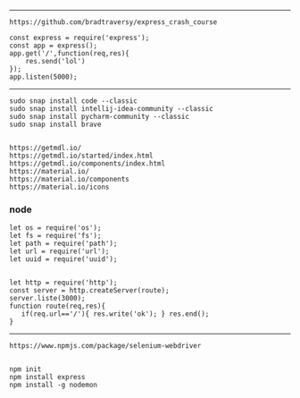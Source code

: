 


------------------------------------------------------

```
https://github.com/bradtraversy/express_crash_course

const express = require('express');
const app = express();
app.get('/',function(req,res){
	res.send('lol')
});
app.listen(5000);
```
------------------------------------------------------
```
sudo snap install code --classic
sudo snap install intellij-idea-community --classic
sudo snap install pycharm-community --classic
sudo snap install brave


https://getmdl.io/
https://getmdl.io/started/index.html
https://getmdl.io/components/index.html
https://material.io/
https://material.io/components
https://material.io/icons
```

### node

```
let os = require('os');
let fs = require('fs');
let path = require('path');
let url = require('url');
let uuid = require('uuid');


let http = require('http');
const server = http.createServer(route);
server.liste(3000);
function route(req,res){
   if(req.url=='/'){ res.write('ok'); } res.end();
}
```
------------------------------------------------------
```
https://www.npmjs.com/package/selenium-webdriver


npm init
npm install express
npm install -g nodemon
```